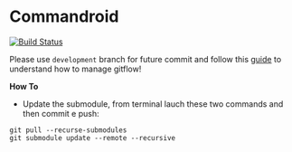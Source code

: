 # Commandroid

[![Build Status](https://travis-ci.com/peterampazzo/commandroid.svg?branch=development)](https://travis-ci.com/peterampazzo/commandroid)

Please use ```development``` branch for future commit and follow this [guide](https://www.atlassian.com/git/tutorials/comparing-workflows/gitflow-workflow) to understand how to manage gitflow!

**How To**
* Update the submodule, from terminal lauch these two commands and then commit e push:
```
git pull --recurse-submodules
git submodule update --remote --recursive
```